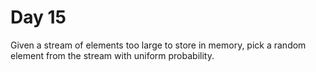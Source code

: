 # Day 15

Given a stream of elements too large to store in memory, pick a random element
from the stream with uniform probability.